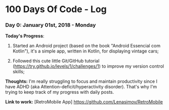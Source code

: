 # 100 Days Of Code - Log

### Day 0: January 01st, 2018 - Monday

**Today's Progress**: 

1. Started an Android project (based on the book "Android Essencial com Kotlin"), it's a simple app, written in Kotlin, for displaying vintage cars;

2. Followed this cute little Git/GitHub tutorial (https://try.github.io/levels/1/challenges/1) to improve my version control skills;

**Thoughts:** I'm really struggling to focus and maintain productivity since I have ADHD (aka Attention-deficit/hyperactivity disorder). That's why I'm trying to keep track of my progress with daily posts.

**Link to work:** [RetroMobile App] https://github.com/Lenasimov/RetroMobile
